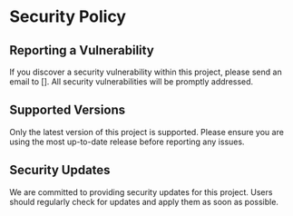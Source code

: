 # Security Policy

## Reporting a Vulnerability

If you discover a security vulnerability within this project, please send an email to []. All security vulnerabilities will be promptly addressed.

## Supported Versions

Only the latest version of this project is supported. Please ensure you are using the most up-to-date release before reporting any issues.

## Security Updates

We are committed to providing security updates for this project. Users should regularly check for updates and apply them as soon as possible.
